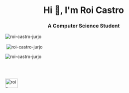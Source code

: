 <h1 align="center">Hi 👋, I'm Roi Castro</h1>
<h3 align="center">A Computer Science Student</h3>

<p><img align="center" src="https://github-readme-stats.vercel.app/api/top-langs?username=roi-castro-jurjo&show_icons=true&theme=highcontrast&locale=en&layout=compact" alt="roi-castro-jurjo" /></p>

<p>&nbsp;<img align="center" src="https://github-readme-stats.vercel.app/api?username=roi-castro-jurjo&show_icons=true&theme=highcontrast&locale=en" alt="roi-castro-jurjo" /></p>

<p><img align="center" src="https://github-readme-streak-stats.herokuapp.com/?user=roi-castro-jurjo&theme=highcontrast" alt="roi-castro-jurjo" /></p>
<br></br>
<p align="left">
<a href="https://linkedin.com/in/roi-castro-jurjo" target="blank"><img align="center" src="https://raw.githubusercontent.com/rahuldkjain/github-profile-readme-generator/master/src/images/icons/Social/linked-in-alt.svg" alt="roi-castro-jurjo" height="30" width="40" /></a>
</p>

